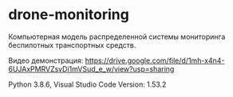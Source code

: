 # drone-monitoring
Компьютерная модель распределенной системы мониторинга беспилотных транспортных средств.

Видео демонстрация: https://drive.google.com/file/d/1mh-x4n4-6UJAxPMRVZsvDi1mVSud_e_w/view?usp=sharing

Python 3.8.6, Visual Studio Code Version: 1.53.2
